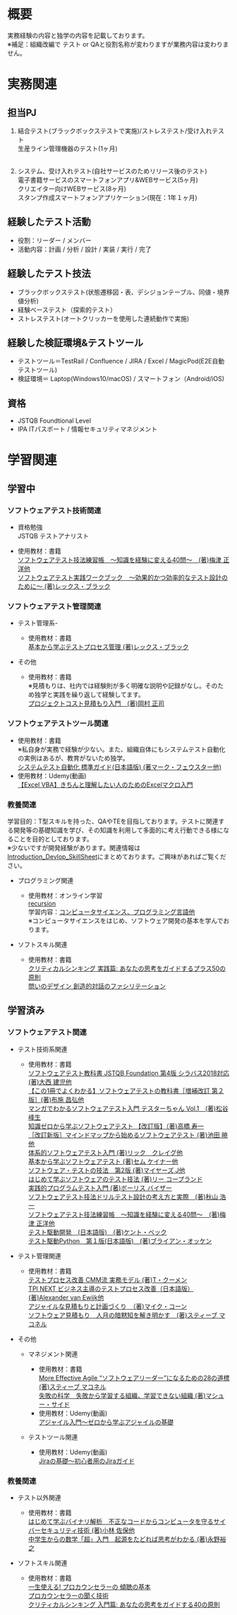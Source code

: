 # 概要
実務経験の内容と独学の内容を記載しております。<br>
※補足：組織改編で テスト or QAと役割名称が変わりますが業務内容は変わりません。<br>

# 実務関連
## 担当PJ
1. 結合テスト(ブラックボックステストで実施)/ストレステスト/受け入れテスト<br>
生産ライン管理機器のテスト(1ヶ月)<br><br>

2. システム、受け入れテスト(自社サービスのためリリース後のテスト)<br>
電子書籍サービスのスマートフォンアプリ&WEBサービス(5ヶ月)<br>
クリエイター向けWEBサービス(8ヶ月)<br>
スタンプ作成スマートフォンアプリケーション(現在：1年１ヶ月)<br>

## 経験したテスト活動
- 役割：リーダー / メンバー<br>
- 活動内容：計画 / 分析 / 設計 / 実装 / 実行 / 完了

## 経験したテスト技法
- ブラックボックステスト(状態遷移図・表、デシジョンテーブル、同値・境界値分析)
- 経験ベーステスト（探索的テスト）
- ストレステスト(オートクリッカーを使用した連続動作で実施)

## 経験した検証環境&テストツール
- テストツール＝TestRail / Confluence / JIRA / Excel / MagicPod(E2E自動テストツール)
- 検証環境＝ Laptop(Windows10/macOS) / スマートフォン（Android/iOS)

## 資格
- JSTQB Foundtional Level
- IPA ITパスポート / 情報セキュリティマネジメント

# 学習関連
## 学習中
### ソフトウェアテスト技術関連
- 資格勉強<br>
JSTQB テストアナリスト

- 使用教材：書籍<br>
[ソフトウェアテスト技法練習帳　～知識を経験に変える40問～　(著)梅津 正洋他](https://www.amazon.co.jp/%E3%82%BD%E3%83%95%E3%83%88%E3%82%A6%E3%82%A7%E3%82%A2%E3%83%86%E3%82%B9%E3%83%88%E6%8A%80%E6%B3%95%E7%B7%B4%E7%BF%92%E5%B8%B3-%E7%9F%A5%E8%AD%98%E3%82%92%E7%B5%8C%E9%A8%93%E3%81%AB%E5%A4%89%E3%81%88%E3%82%8B40%E5%95%8F-%E6%A2%85%E6%B4%A5-%E6%AD%A3%E6%B4%8B/dp/429711061X/ref=pd_lpo_1?pd_rd_i=429711061X&psc=1)<br>
[ソフトウェアテスト実践ワークブック　〜効果的かつ効率的なテスト設計のために〜 (著)レックス・ブラック](https://www.amazon.co.jp/%E3%82%BD%E3%83%95%E3%83%88%E3%82%A6%E3%82%A7%E3%82%A2%E3%83%86%E3%82%B9%E3%83%88%E5%AE%9F%E8%B7%B5%E3%83%AF%E3%83%BC%E3%82%AF%E3%83%96%E3%83%83%E3%82%AF-%E3%83%AC%E3%83%83%E3%82%AF%E3%82%B9%E3%83%BB%E3%83%96%E3%83%A9%E3%83%83%E3%82%AF/dp/4822283046)<br>

### ソフトウェアテスト管理関連
- テスト管理系-<br>
  - 使用教材：書籍<br>
[基本から学ぶテストプロセス管理 (著)レックス・ブラック](https://www.amazon.co.jp/%E5%9F%BA%E6%9C%AC%E3%81%8B%E3%82%89%E5%AD%A6%E3%81%B6%E3%83%86%E3%82%B9%E3%83%88%E3%83%97%E3%83%AD%E3%82%BB%E3%82%B9%E7%AE%A1%E7%90%86%E2%80%95%E3%82%B3%E3%83%B3%E3%83%94%E3%83%A5%E3%83%BC%E3%82%BF%E3%82%B7%E3%82%B9%E3%83%86%E3%83%A0%E3%81%AE%E3%83%86%E3%82%B9%E3%83%88%E3%82%92%E6%88%90%E5%8A%9F%E3%81%95%E3%81%9B%E3%82%8B%E3%81%9F%E3%82%81%E3%81%AB-Rex-Black/dp/482228199X/ref=sr_1_1?__mk_ja_JP=%E3%82%AB%E3%82%BF%E3%82%AB%E3%83%8A&crid=2DULGIKEFLLJB&keywords=%E5%9F%BA%E6%9C%AC%E3%81%8B%E3%82%89%E5%AD%A6%E3%81%B6%E3%83%86%E3%82%B9%E3%83%88%E3%83%97%E3%83%AD%E3%82%BB%E3%82%B9%E7%AE%A1%E7%90%86&qid=1661651249&sprefix=%E5%9F%BA%E6%9C%AC%E3%81%8B%E3%82%89%E5%AD%A6%E3%81%B6%E3%83%86%E3%82%B9%E3%83%88%E3%83%97%E3%83%AD%E3%82%BB%E3%82%B9%E7%AE%A1%E7%90%86%2Caps%2C204&sr=8-1)<br>

- その他
  - 使用教材：書籍<br>
※見積もりは、社内では経験則が多く明確な説明や記録がなし。そのため独学と実践を繰り返して経験してます。<br>
[プロジェクトコスト見積もり入門　(著)岡村 正司](https://www.amazon.co.jp/%E3%83%97%E3%83%AD%E3%82%B8%E3%82%A7%E3%82%AF%E3%83%88%E3%82%B3%E3%82%B9%E3%83%88%E8%A6%8B%E7%A9%8D%E3%82%82%E3%82%8A%E5%85%A5%E9%96%80-%E5%B2%A1%E6%9D%91-%E6%AD%A3%E5%8F%B8/dp/4822283917/ref=sr_1_1?__mk_ja_JP=%E3%82%AB%E3%82%BF%E3%82%AB%E3%83%8A&crid=19LT7UA9VIH89&keywords=%E3%83%97%E3%83%AD%E3%82%B8%E3%82%A7%E3%82%AF%E3%83%88%E3%82%B3%E3%82%B9%E3%83%88%E8%A6%8B%E7%A9%8D%E3%82%82%E3%82%8A%E5%85%A5%E9%96%80&qid=1661651513&sprefix=%E3%83%97%E3%83%AD%E3%82%B8%E3%82%A7%E3%82%AF%E3%83%88%E3%82%B3%E3%82%B9%E3%83%88%E8%A6%8B%E7%A9%8D%E3%82%82%E3%82%8A%E5%85%A5%E9%96%80%2Caps%2C180&sr=8-1)<br>

### ソフトウェアテストツール関連
- 使用教材：書籍<br>
※私自身が実務で経験が少ない。また、組織自体にもシステムテスト自動化の実例はあるが、教育がないため独学。<br>
[システムテスト自動化 標準ガイド(日本語版) (著マーク・フェウスター他)](https://www.amazon.co.jp/%E3%82%B7%E3%82%B9%E3%83%86%E3%83%A0%E3%83%86%E3%82%B9%E3%83%88%E8%87%AA%E5%8B%95%E5%8C%96-%E6%A8%99%E6%BA%96%E3%82%AC%E3%82%A4%E3%83%89-CodeZine-BOOKS-Fewster-ebook/dp/B00R48BEEW/ref=sr_1_1?qid=1661654822&refinements=p_27%3AMark+Fewster&s=digital-text&sr=1-1&text=Mark+Fewster)<br>
- 使用教材：Udemy(動画)<br>
[【Excel VBA】きちんと理解したい人のためのExcelマクロ入門](https://www.udemy.com/course/vba-tutorial/)<br>

### 教養関連
学習目的：T型スキルを持った、QAやTEを目指しております。テストに関連する開発等の基礎知識を学び、その知識を利用して多面的に考え行動できる様になることを目的としております。<br>
※少ないですが開発経験があります。関連情報は[Introduction_Devlop_SkillSheet](https://github.com/shi0ge3/Introduction_Devlop_SkillSheet)にまとめております。ご興味があればご覧ください。<br>

- プログラミング関連
  - 使用教材：オンライン学習<br>
[recursion](https://recursionist.io/)<br>
学習内容：[コンピュータサイエンス、プログラミング言語他](https://recursionist.io/course)<br>
※コンピュータサイエンスをはじめ、ソフトウェア開発の基本を学んでおります。

- ソフトスキル関連
  - 使用教材：書籍<br>
[クリティカルシンキング 実践篇: あなたの思考をガイドするプラス50の原則](https://www.amazon.co.jp/%E3%82%AF%E3%83%AA%E3%83%86%E3%82%A3%E3%82%AB%E3%83%AB%E3%82%B7%E3%83%B3%E3%82%AD%E3%83%B3%E3%82%B0-%E5%AE%9F%E8%B7%B5%E7%AF%87-%E3%81%82%E3%81%AA%E3%81%9F%E3%81%AE%E6%80%9D%E8%80%83%E3%82%92%E3%82%AC%E3%82%A4%E3%83%89%E3%81%99%E3%82%8B%E3%83%97%E3%83%A9%E3%82%B950%E3%81%AE%E5%8E%9F%E5%89%87-B-%E3%82%BC%E3%83%83%E3%82%AF%E3%83%9F%E3%82%B9%E3%82%BF/dp/4762820938/ref=pd_bxgy_sccl_1/355-0726624-7865060?pd_rd_w=XNicT&content-id=amzn1.sym.bc57a5ab-9f02-4944-8c5c-9e1696e0d32c&pf_rd_p=bc57a5ab-9f02-4944-8c5c-9e1696e0d32c&pf_rd_r=D6AAKBCWSNJWFJBJ907F&pd_rd_wg=Cq9uL&pd_rd_r=b7382531-d001-4bdc-a45c-8001c4835693&pd_rd_i=4762820938&psc=1)<br>
[問いのデザイン 創造的対話のファシリテーション](https://www.amazon.co.jp/%E5%95%8F%E3%81%84%E3%81%AE%E3%83%87%E3%82%B6%E3%82%A4%E3%83%B3-%E5%89%B5%E9%80%A0%E7%9A%84%E5%AF%BE%E8%A9%B1%E3%81%AE%E3%83%95%E3%82%A1%E3%82%B7%E3%83%AA%E3%83%86%E3%83%BC%E3%82%B7%E3%83%A7%E3%83%B3-%E5%AE%89%E6%96%8E%E5%8B%87%E6%A8%B9-ebook/dp/B0BJL1TVXV/ref=sr_1_1?__mk_ja_JP=%E3%82%AB%E3%82%BF%E3%82%AB%E3%83%8A&crid=MTJMS8ZU7Q6M&keywords=%E5%95%8F%E3%81%84%E3%81%AE%E3%83%87%E3%82%B6%E3%82%A4%E3%83%B3&qid=1685684213&s=books&sprefix=%E5%95%8F%E3%81%84%E3%81%AE%E3%83%87%E3%82%B6%E3%82%A4%E3%83%B3%2Cstripbooks%2C213&sr=1-1)<br>

## 学習済み
### ソフトウェアテスト関連
- テスト技術系関連
  - 使用教材：書籍<br>
[ソフトウェアテスト教科書 JSTQB Foundation 第4版 シラバス2018対応 (著)大西 建児他](https://www.amazon.co.jp/%E3%82%BD%E3%83%95%E3%83%88%E3%82%A6%E3%82%A7%E3%82%A2%E3%83%86%E3%82%B9%E3%83%88%E6%95%99%E7%A7%91%E6%9B%B8-JSTQB-Foundation-%E7%AC%AC4%E7%89%88-%E3%82%B7%E3%83%A9%E3%83%90%E3%82%B92018%E5%AF%BE%E5%BF%9C-ebook/dp/B07V29M2ZY/ref=sr_1_1?__mk_ja_JP=%E3%82%AB%E3%82%BF%E3%82%AB%E3%83%8A&crid=69YGFKU0OS4H&keywords=%E3%82%BD%E3%83%95%E3%83%88%E3%82%A6%E3%82%A7%E3%82%A2%E3%83%86%E3%82%B9%E3%83%88%E6%95%99%E7%A7%91%E6%9B%B8+JSTQB+Foundation+%E7%AC%AC4%E7%89%88+%E3%82%B7%E3%83%A9%E3%83%90%E3%82%B92018%E5%AF%BE%E5%BF%9C%5D&qid=1661651146&sprefix=%E3%82%BD%E3%83%95%E3%83%88%E3%82%A6%E3%82%A7%E3%82%A2%E3%83%86%E3%82%B9%E3%83%88%E6%95%99%E7%A7%91%E6%9B%B8+jstqb+foundation+%E7%AC%AC4%E7%89%88+%E3%82%B7%E3%83%A9%E3%83%90%E3%82%B92018%E5%AF%BE%E5%BF%9C+%2Caps%2C193&sr=8-1)<br>
[【この1冊でよくわかる】ソフトウェアテストの教科書［増補改訂 第２版］(著)布施 昌弘他](https://www.amazon.co.jp/%E3%80%90%E3%81%93%E3%81%AE1%E5%86%8A%E3%81%A7%E3%82%88%E3%81%8F%E3%82%8F%E3%81%8B%E3%82%8B%E3%80%91-%E3%82%BD%E3%83%95%E3%83%88%E3%82%A6%E3%82%A7%E3%82%A2%E3%83%86%E3%82%B9%E3%83%88%E3%81%AE%E6%95%99%E7%A7%91%E6%9B%B8-%E5%A2%97%E8%A3%9C%E6%94%B9%E8%A8%82-%E7%AC%AC2%E7%89%88-%E5%B8%83%E6%96%BD/dp/481560875X/ref=pd_bxgy_sccl_2/356-0936770-1692622?pd_rd_w=sOuBU&content-id=amzn1.sym.918446e7-72f4-48c7-a672-af3b6ace2b19&pf_rd_p=918446e7-72f4-48c7-a672-af3b6ace2b19&pf_rd_r=Z74YT133GM75WN70AE28&pd_rd_wg=dHeyY&pd_rd_r=6be3cd73-b26f-411d-bd4d-c55f744c52fc&pd_rd_i=481560875X&psc=1)<br>
[マンガでわかるソフトウェアテスト入門 テスターちゃん Vol.1　(著)松谷峰生](https://www.amazon.co.jp/%E3%83%9E%E3%83%B3%E3%82%AC%E3%81%A7%E3%82%8F%E3%81%8B%E3%82%8B%E3%82%BD%E3%83%95%E3%83%88%E3%82%A6%E3%82%A7%E3%82%A2%E3%83%86%E3%82%B9%E3%83%88%E5%85%A5%E9%96%80-%E3%83%86%E3%82%B9%E3%82%BF%E3%83%BC%E3%81%A1%E3%82%83%E3%82%93-Vol-1-%E6%9D%BE%E8%B0%B7%E5%B3%B0%E7%94%9F-ebook/dp/B085SXRZRD/ref=sr_1_18?__mk_ja_JP=%E3%82%AB%E3%82%BF%E3%82%AB%E3%83%8A&crid=2INKP106KIR8E&keywords=%E3%81%AF%E3%81%98%E3%82%81%E3%81%A6%E5%AD%A6%E3%81%B6%E3%82%BD%E3%83%95%E3%83%88%E3%82%A6%E3%82%A7%E3%82%A2%E3%81%AE%E3%83%86%E3%82%B9%E3%83%88%E6%8A%80%E6%B3%95&qid=1661652644&s=books&sprefix=%E3%81%AF%E3%81%98%E3%82%81%E3%81%A6%E5%AD%A6%E3%81%B6%E3%82%BD%E3%83%95%E3%83%88%E3%82%A6%E3%82%A7%E3%82%A2%E3%81%AE%E3%83%86%E3%82%B9%E3%83%88%E6%8A%80%E6%B3%95%2Cstripbooks%2C179&sr=1-18)<br>
[知識ゼロから学ぶソフトウェアテスト 【改訂版】（著)高橋 寿一](https://www.amazon.co.jp/%E7%9F%A5%E8%AD%98%E3%82%BC%E3%83%AD%E3%81%8B%E3%82%89%E5%AD%A6%E3%81%B6%E3%82%BD%E3%83%95%E3%83%88%E3%82%A6%E3%82%A7%E3%82%A2%E3%83%86%E3%82%B9%E3%83%88-%E3%80%90%E6%94%B9%E8%A8%82%E7%89%88%E3%80%91-%E9%AB%98%E6%A9%8B-%E5%AF%BF%E4%B8%80/dp/4798130605/ref=pd_bxgy_sccl_2/356-0936770-1692622?pd_rd_w=9SoHq&content-id=amzn1.sym.918446e7-72f4-48c7-a672-af3b6ace2b19&pf_rd_p=918446e7-72f4-48c7-a672-af3b6ace2b19&pf_rd_r=E2W485V31R3W86NQ6R27&pd_rd_wg=66j9p&pd_rd_r=d87ed7a8-919d-4405-81c5-04dc242904b6&pd_rd_i=4798130605&psc=1)<br>
[［改訂新版］マインドマップから始めるソフトウェアテスト (著)池田 暁他](https://www.amazon.co.jp/%E6%94%B9%E8%A8%82%E6%96%B0%E7%89%88-%E3%83%9E%E3%82%A4%E3%83%B3%E3%83%89%E3%83%9E%E3%83%83%E3%83%97%E3%81%8B%E3%82%89%E5%A7%8B%E3%82%81%E3%82%8B%E3%82%BD%E3%83%95%E3%83%88%E3%82%A6%E3%82%A7%E3%82%A2%E3%83%86%E3%82%B9%E3%83%88-%E6%B1%A0%E7%94%B0-%E6%9A%81/dp/4297105063/ref=tmm_pap_swatch_0?_encoding=UTF8&qid=1661651687&sr=8-1)<br>
[体系的ソフトウェアテスト入門 (著)リック　クレイグ他](https://www.amazon.co.jp/%E4%BD%93%E7%B3%BB%E7%9A%84%E3%82%BD%E3%83%95%E3%83%88%E3%82%A6%E3%82%A7%E3%82%A2%E3%83%86%E3%82%B9%E3%83%88%E5%85%A5%E9%96%80-Rick-Craig/dp/4822282074/ref=sr_1_1?__mk_ja_JP=%E3%82%AB%E3%82%BF%E3%82%AB%E3%83%8A&crid=16X4G6ZXKORKB&keywords=%E4%BD%93%E7%B3%BB%E7%9A%84%E3%82%BD%E3%83%95%E3%83%88%E3%82%A6%E3%82%A7%E3%82%A2%E3%83%86%E3%82%B9%E3%83%88%E5%85%A5%E9%96%80&qid=1661652998&s=books&sprefix=%E4%BD%93%E7%B3%BB%E7%9A%84%E3%82%BD%E3%83%95%E3%83%88%E3%82%A6%E3%82%A7%E3%82%A2%E3%83%86%E3%82%B9%E3%83%88%E5%85%A5%E9%96%80%2Cstripbooks%2C180&sr=1-1)<br>
[基本から学ぶソフトウェアテスト (著)セム ケイナー他](https://www.amazon.co.jp/%E5%9F%BA%E6%9C%AC%E3%81%8B%E3%82%89%E5%AD%A6%E3%81%B6%E3%82%BD%E3%83%95%E3%83%88%E3%82%A6%E3%82%A7%E3%82%A2%E3%83%86%E3%82%B9%E3%83%88-Cem-Kaner/dp/4822281132)<br>
[ソフトウェア・テストの技法　第2版 (著)マイヤーズ J他](https://www.amazon.co.jp/%E3%82%BD%E3%83%95%E3%83%88%E3%82%A6%E3%82%A7%E3%82%A2%E3%83%BB%E3%83%86%E3%82%B9%E3%83%88%E3%81%AE%E6%8A%80%E6%B3%95-%E7%AC%AC2%E7%89%88-%E3%83%9E%E3%82%A4%E3%83%A4%E3%83%BC%E3%82%BA-J-ebook/dp/B07SJYG949/ref=sr_1_6?__mk_ja_JP=%E3%82%AB%E3%82%BF%E3%82%AB%E3%83%8A&crid=2INKP106KIR8E&keywords=%E3%81%AF%E3%81%98%E3%82%81%E3%81%A6%E5%AD%A6%E3%81%B6%E3%82%BD%E3%83%95%E3%83%88%E3%82%A6%E3%82%A7%E3%82%A2%E3%81%AE%E3%83%86%E3%82%B9%E3%83%88%E6%8A%80%E6%B3%95&qid=1661651875&s=books&sprefix=%E3%81%AF%E3%81%98%E3%82%81%E3%81%A6%E5%AD%A6%E3%81%B6%E3%82%BD%E3%83%95%E3%83%88%E3%82%A6%E3%82%A7%E3%82%A2%E3%81%AE%E3%83%86%E3%82%B9%E3%83%88%E6%8A%80%E6%B3%95%2Cstripbooks%2C179&sr=1-6)<br>
[はじめて学ぶソフトウェアのテスト技法 (著)リー コープランド](https://www.amazon.co.jp/%E3%81%AF%E3%81%98%E3%82%81%E3%81%A6%E5%AD%A6%E3%81%B6%E3%82%BD%E3%83%95%E3%83%88%E3%82%A6%E3%82%A7%E3%82%A2%E3%81%AE%E3%83%86%E3%82%B9%E3%83%88%E6%8A%80%E6%B3%95-%E3%83%AA%E3%83%BC-%E3%82%B3%E3%83%BC%E3%83%97%E3%83%A9%E3%83%B3%E3%83%89-ebook/dp/B00HE8082Q/ref=sr_1_1?__mk_ja_JP=%E3%82%AB%E3%82%BF%E3%82%AB%E3%83%8A&crid=2INKP106KIR8E&keywords=%E3%81%AF%E3%81%98%E3%82%81%E3%81%A6%E5%AD%A6%E3%81%B6%E3%82%BD%E3%83%95%E3%83%88%E3%82%A6%E3%82%A7%E3%82%A2%E3%81%AE%E3%83%86%E3%82%B9%E3%83%88%E6%8A%80%E6%B3%95&qid=1661651875&s=books&sprefix=%E3%81%AF%E3%81%98%E3%82%81%E3%81%A6%E5%AD%A6%E3%81%B6%E3%82%BD%E3%83%95%E3%83%88%E3%82%A6%E3%82%A7%E3%82%A2%E3%81%AE%E3%83%86%E3%82%B9%E3%83%88%E6%8A%80%E6%B3%95%2Cstripbooks%2C179&sr=1-1)<br>
[実践的プログラムテスト入門 (著)ボーリス バイザー](https://www.amazon.co.jp/%E5%AE%9F%E8%B7%B5%E7%9A%84%E3%83%97%E3%83%AD%E3%82%B0%E3%83%A9%E3%83%A0%E3%83%86%E3%82%B9%E3%83%88%E5%85%A5%E9%96%80-%E3%83%9C%E3%83%BC%E3%83%AA%E3%82%B9-%E3%83%90%E3%82%A4%E3%82%B6%E3%83%BC/dp/4822280179/ref=sr_1_1?__mk_ja_JP=%E3%82%AB%E3%82%BF%E3%82%AB%E3%83%8A&crid=1IMM3NQB4PQJD&keywords=%E5%AE%9F%E8%B7%B5%E7%9A%84%E3%83%97%E3%83%AD%E3%82%B0%E3%83%A9%E3%83%A0%E3%83%86%E3%82%B9%E3%83%88%E5%85%A5%E9%96%80&qid=1661653226&s=books&sprefix=%E5%AE%9F%E8%B7%B5%E7%9A%84%E3%83%97%E3%83%AD%E3%82%B0%E3%83%A9%E3%83%A0%E3%83%86%E3%82%B9%E3%83%88%E5%85%A5%E9%96%80%2Cstripbooks%2C174&sr=1-1)<br>
[ソフトウェアテスト技法ドリルテスト設計の考え方と実際　(著)秋山 浩一](https://www.amazon.co.jp/%E3%82%BD%E3%83%95%E3%83%88%E3%82%A6%E3%82%A7%E3%82%A2%E3%83%86%E3%82%B9%E3%83%88%E6%8A%80%E6%B3%95%E3%83%89%E3%83%AA%E3%83%AB%E2%80%95%E3%83%86%E3%82%B9%E3%83%88%E8%A8%AD%E8%A8%88%E3%81%AE%E8%80%83%E3%81%88%E6%96%B9%E3%81%A8%E5%AE%9F%E9%9A%9B-%E7%A7%8B%E5%B1%B1-%E6%B5%A9%E4%B8%80/dp/4817193603/ref=sr_1_4?__mk_ja_JP=%E3%82%AB%E3%82%BF%E3%82%AB%E3%83%8A&crid=2INKP106KIR8E&keywords=%E3%81%AF%E3%81%98%E3%82%81%E3%81%A6%E5%AD%A6%E3%81%B6%E3%82%BD%E3%83%95%E3%83%88%E3%82%A6%E3%82%A7%E3%82%A2%E3%81%AE%E3%83%86%E3%82%B9%E3%83%88%E6%8A%80%E6%B3%95&qid=1661651875&s=books&sprefix=%E3%81%AF%E3%81%98%E3%82%81%E3%81%A6%E5%AD%A6%E3%81%B6%E3%82%BD%E3%83%95%E3%83%88%E3%82%A6%E3%82%A7%E3%82%A2%E3%81%AE%E3%83%86%E3%82%B9%E3%83%88%E6%8A%80%E6%B3%95%2Cstripbooks%2C179&sr=1-4)<br>
[ソフトウェアテスト技法練習帳　～知識を経験に変える40問～　(著)梅津 正洋他](https://www.amazon.co.jp/%E3%82%BD%E3%83%95%E3%83%88%E3%82%A6%E3%82%A7%E3%82%A2%E3%83%86%E3%82%B9%E3%83%88%E6%8A%80%E6%B3%95%E7%B7%B4%E7%BF%92%E5%B8%B3-%E7%9F%A5%E8%AD%98%E3%82%92%E7%B5%8C%E9%A8%93%E3%81%AB%E5%A4%89%E3%81%88%E3%82%8B40%E5%95%8F-%E6%A2%85%E6%B4%A5-%E6%AD%A3%E6%B4%8B/dp/429711061X/ref=pd_lpo_1?pd_rd_i=429711061X&psc=1)<br>
[テスト駆動開発　(日本語版)　(著)ケント・ベック](https://www.amazon.co.jp/%E3%83%86%E3%82%B9%E3%83%88%E9%A7%86%E5%8B%95%E9%96%8B%E7%99%BA-Kent-Beck/dp/4274217884/ref=tmm_pap_swatch_0?_encoding=UTF8&qid=1661654204&sr=8-1)<br>
[テスト駆動Python　第１版(日本語版)　(著)ブライアン・オッケン](https://www.amazon.co.jp/%E3%83%86%E3%82%B9%E3%83%88%E9%A7%86%E5%8B%95Python-BrianOkken-ebook/dp/B07F65PFZN/ref=sr_1_1?__mk_ja_JP=%E3%82%AB%E3%82%BF%E3%82%AB%E3%83%8A&crid=2QJ255QQMYX5&keywords=%E3%83%86%E3%82%B9%E3%83%88%E9%A7%86%E5%8B%95Python&qid=1661654290&sprefix=%E3%83%86%E3%82%B9%E3%83%88%E9%A7%86%E5%8B%95python%2Caps%2C184&sr=8-1)<br>

- テスト管理関連
  - 使用教材：書籍<br>
[テストプロセス改善 CMM流 実務モデル (著)T・クーメン](https://www.amazon.co.jp/%E3%83%86%E3%82%B9%E3%83%88%E3%83%97%E3%83%AD%E3%82%BB%E3%82%B9%E6%94%B9%E5%96%84%E2%80%95CMM%E6%B5%81%E5%AE%9F%E5%8B%99%E3%83%A2%E3%83%87%E3%83%AB-Tim-Koomen/dp/4320097343/ref=sr_1_1?__mk_ja_JP=%E3%82%AB%E3%82%BF%E3%82%AB%E3%83%8A&crid=TYL4M0IFPT4B&keywords=%E3%83%86%E3%82%B9%E3%83%88%E3%83%97%E3%83%AD%E3%82%BB%E3%82%B9%E6%94%B9%E5%96%84+CMM%E6%B5%81+%E5%AE%9F%E5%8B%99%E3%83%A2%E3%83%87%E3%83%AB&qid=1661651283&sprefix=%E3%83%86%E3%82%B9%E3%83%88%E3%83%97%E3%83%AD%E3%82%BB%E3%82%B9%E6%94%B9%E5%96%84+cmm%E6%B5%81+%E5%AE%9F%E5%8B%99%E3%83%A2%E3%83%87%E3%83%AB%2Caps%2C169&sr=8-1)<br>
[TPI NEXT ビジネス主導のテストプロセス改善（日本語版） (著)Alexander van Ewijk他](https://www.amazon.co.jp/TPI-NEXT%E2%93%87-%E3%83%93%E3%82%B8%E3%83%8D%E3%82%B9%E4%B8%BB%E5%B0%8E%E3%81%AE%E3%83%86%E3%82%B9%E3%83%88%E3%83%97%E3%83%AD%E3%82%BB%E3%82%B9%E6%94%B9%E5%96%84-%E7%BF%BB%E8%A8%B3%E8%80%85%EF%BC%9A%E8%96%AE%E7%94%B0%E5%92%8C%E5%A4%AB%E3%80%81%E6%B9%AF%E6%9C%AC%E5%89%9B%E3%80%81%E7%9A%86%E5%B7%9D%E7%BE%A9%E5%AD%9D/dp/490401930X/ref=sr_1_1?__mk_ja_JP=%E3%82%AB%E3%82%BF%E3%82%AB%E3%83%8A&crid=JX2VKGH4CGHL&keywords=TPI+NEXT+%E3%83%93%E3%82%B8%E3%83%8D%E3%82%B9%E4%B8%BB%E5%B0%8E%E3%81%AE%E3%83%86%E3%82%B9%E3%83%88%E3%83%97%E3%83%AD%E3%82%BB%E3%82%B9%E6%94%B9%E5%96%84&qid=1661651311&sprefix=tpi+next+%E3%83%93%E3%82%B8%E3%83%8D%E3%82%B9%E4%B8%BB%E5%B0%8E%E3%81%AE%E3%83%86%E3%82%B9%E3%83%88%E3%83%97%E3%83%AD%E3%82%BB%E3%82%B9%E6%94%B9%E5%96%84%2Caps%2C175&sr=8-1)<br>
[アジャイルな見積もりと計画づくり　（著)マイク・コーン](https://www.amazon.co.jp/%E3%82%A2%E3%82%B8%E3%83%A3%E3%82%A4%E3%83%AB%E3%81%AA%E8%A6%8B%E7%A9%8D%E3%82%8A%E3%81%A8%E8%A8%88%E7%94%BB%E3%81%A5%E3%81%8F%E3%82%8A-%EF%BD%9E%E4%BE%A1%E5%80%A4%E3%81%82%E3%82%8B%E3%82%BD%E3%83%95%E3%83%88%E3%82%A6%E3%82%A7%E3%82%A2%E3%82%92%E8%82%B2%E3%81%A6%E3%82%8B%E6%A6%82%E5%BF%B5%E3%81%A8%E6%8A%80%E6%B3%95%EF%BD%9E-Mike-Cohn-ebook/dp/B00IR1HYGW/ref=sr_1_2?__mk_ja_JP=%E3%82%AB%E3%82%BF%E3%82%AB%E3%83%8A&crid=199035HEVDZQS&keywords=%E3%82%BD%E3%83%95%E3%83%88%E3%82%A6%E3%82%A7%E3%82%A2%E8%A6%8B%E7%A9%8D%E3%82%8A+%E4%BA%BA%E6%9C%88%E3%81%AE%E6%9A%97%E9%BB%99%E7%9F%A5%E3%82%92%E8%A7%A3%E3%81%8D%E6%98%8E%E3%81%8B%E3%81%99&qid=1661651450&sprefix=%E3%82%BD%E3%83%95%E3%83%88%E3%82%A6%E3%82%A7%E3%82%A2%E8%A6%8B%E7%A9%8D%E3%82%82%E3%82%8A+%E4%BA%BA%E6%9C%88%E3%81%AE%E6%9A%97%E9%BB%99%E7%9F%A5%E3%82%92%E8%A7%A3%E3%81%8D%E6%98%8E%E3%81%8B%E3%81%99%2Caps%2C172&sr=8-2)<br>
[ソフトウェア見積もり　人月の暗黙知を解き明かす　(著)スティーブ マコネル](https://www.amazon.co.jp/%E3%82%BD%E3%83%95%E3%83%88%E3%82%A6%E3%82%A7%E3%82%A2%E8%A6%8B%E7%A9%8D%E3%82%8A-%E4%BA%BA%E6%9C%88%E3%81%AE%E6%9A%97%E9%BB%99%E7%9F%A5%E3%82%92%E8%A7%A3%E3%81%8D%E6%98%8E%E3%81%8B%E3%81%99-%E3%82%B9%E3%83%86%E3%82%A3%E3%83%BC%E3%83%96-%E3%83%9E%E3%82%B3%E3%83%8D%E3%83%AB-ebook/dp/B00KR96M6K/ref=sr_1_1?__mk_ja_JP=%E3%82%AB%E3%82%BF%E3%82%AB%E3%83%8A&crid=199035HEVDZQS&keywords=%E3%82%BD%E3%83%95%E3%83%88%E3%82%A6%E3%82%A7%E3%82%A2%E8%A6%8B%E7%A9%8D%E3%82%8A+%E4%BA%BA%E6%9C%88%E3%81%AE%E6%9A%97%E9%BB%99%E7%9F%A5%E3%82%92%E8%A7%A3%E3%81%8D%E6%98%8E%E3%81%8B%E3%81%99&qid=1661651450&sprefix=%E3%82%BD%E3%83%95%E3%83%88%E3%82%A6%E3%82%A7%E3%82%A2%E8%A6%8B%E7%A9%8D%E3%82%82%E3%82%8A+%E4%BA%BA%E6%9C%88%E3%81%AE%E6%9A%97%E9%BB%99%E7%9F%A5%E3%82%92%E8%A7%A3%E3%81%8D%E6%98%8E%E3%81%8B%E3%81%99%2Caps%2C172&sr=8-1)<br>

- その他<br>
  - マネジメント関連
    - 使用教材：書籍<br>
[More Effective Agile “ソフトウェアリーダー”になるための28の道標 (著)スティーブ マコネル](https://www.amazon.co.jp/Effective-Agile-%E2%80%9C%E3%82%BD%E3%83%95%E3%83%88%E3%82%A6%E3%82%A7%E3%82%A2%E3%83%AA%E3%83%BC%E3%83%80%E3%83%BC%E2%80%9D%E3%81%AB%E3%81%AA%E3%82%8B%E3%81%9F%E3%82%81%E3%81%AE28%E3%81%AE%E9%81%93%E6%A8%99-Steve-McConnell-ebook/dp/B089KFKB5H/ref=sr_1_1?__mk_ja_JP=%E3%82%AB%E3%82%BF%E3%82%AB%E3%83%8A&keywords=More+Effective+Agile&qid=1661651577&s=digital-text&sr=1-1)<br>
[失敗の科学　失敗から学習する組織、学習できない組織 (著)マシュー・サイド ](https://www.amazon.co.jp/gp/product/B01MU364ID/ref=kinw_myk_ro_title)<br>
    - 使用教材：Udemy(動画)<br>
[アジャイル入門〜ゼロから学ぶアジャイルの基礎](https://www.udemy.com/course/agile-basics-japanese/)

  - テストツール関連
    - 使用教材：Udemy(動画)<br>
[Jiraの基礎〜初心者用のJiraガイド](https://www.udemy.com/course/jira-basic-course-japanese/)

### 教養関連
- テスト以外関連
  - 使用教材：書籍<br>
[はじめて学ぶバイナリ解析　不正なコードからコンピュータを守るサイバーセキュリティ技術 (著)小林 佐保他](https://www.amazon.co.jp/%E3%81%AF%E3%81%98%E3%82%81%E3%81%A6%E5%AD%A6%E3%81%B6%E3%83%90%E3%82%A4%E3%83%8A%E3%83%AA%E8%A7%A3%E6%9E%90-%E4%B8%8D%E6%AD%A3%E3%81%AA%E3%82%B3%E3%83%BC%E3%83%89%E3%81%8B%E3%82%89%E3%82%B3%E3%83%B3%E3%83%94%E3%83%A5%E3%83%BC%E3%82%BF%E3%82%92%E5%AE%88%E3%82%8B%E3%82%B5%E3%82%A4%E3%83%90%E3%83%BC%E3%82%BB%E3%82%AD%E3%83%A5%E3%83%AA%E3%83%86%E3%82%A3%E6%8A%80%E8%A1%93-OnDeck-Books%EF%BC%88NextPublishing%EF%BC%89-%E5%B0%8F%E6%9E%97-%E4%BD%90%E4%BF%9D/dp/484437849X/ref=tmm_pap_swatch_0?_encoding=UTF8&qid=1661654402&sr=8-1)<br>
[中学生からの数学「超」入門　起源をたどれば思考がわかる (著)永野裕之](https://www.amazon.co.jp/gp/product/B019IM8XGS/ref=ppx_yo_dt_b_d_asin_title_o07?ie=UTF8&psc=1)<br>

- ソフトスキル関連
  - 使用教材：書籍<br>
[一生使える! プロカウンセラーの 傾聴の基本](https://www.amazon.co.jp/gp/product/4862807666/ref=ppx_yo_dt_b_asin_title_o01_s00?ie=UTF8&psc=1)<br>
[プロカウンセラーの聞く技術](https://www.amazon.co.jp/gp/product/B00VFM9C06/ref=ppx_yo_dt_b_d_asin_title_o03?ie=UTF8&psc=1)<br>
[クリティカルシンキング 入門篇: あなたの思考をガイドする40の原則](https://www.amazon.co.jp/%E3%82%AF%E3%83%AA%E3%83%86%E3%82%A3%E3%82%AB%E3%83%AB%E3%82%B7%E3%83%B3%E3%82%AD%E3%83%B3%E3%82%B0-%E5%85%A5%E9%96%80%E7%AF%87-%E3%81%82%E3%81%AA%E3%81%9F%E3%81%AE%E6%80%9D%E8%80%83%E3%82%92%E3%82%AC%E3%82%A4%E3%83%89%E3%81%99%E3%82%8B40%E3%81%AE%E5%8E%9F%E5%89%87-B-%E3%82%BC%E3%83%83%E3%82%AF%E3%83%9F%E3%82%B9%E3%82%BF/dp/476282061X/ref=sr_1_5?__mk_ja_JP=%E3%82%AB%E3%82%BF%E3%82%AB%E3%83%8A&crid=6VFIN3RKTMLQ&keywords=%E3%82%AF%E3%83%AA%E3%83%86%E3%82%A3%E3%82%AB%E3%83%AB%E3%82%B7%E3%83%B3%E3%82%AD%E3%83%B3%E3%82%B0&qid=1685683736&sprefix=%E3%82%AF%E3%83%AA%E3%83%86%E3%82%A3%E3%82%AB%E3%83%AB%E3%82%B7%E3%83%B3%E3%82%AD%E3%83%B3%E3%82%B0%2Caps%2C189&sr=8-5)<br>
